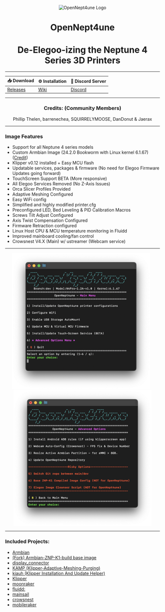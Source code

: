 <p align="center">
  <img src="pictures/OpenNept4une.png" width="350" alt="OpenNept4une Logo">
  <h1 align="center">OpenNept4une</h1>
  <h1 align="center">De-Elegoo-izing the Neptune 4 Series 3D Printers</h1>
</p>

---

<div align="center">

| 📥 Download | ⚙️ Installation | 💬 Discord Server |
|---------------------------------------------|---------------------------------------------|--------------------------------------------|
| [Releases](https://github.com/OpenNeptune3D/OpenNept4une/releases/) | [Wiki](https://github.com/OpenNeptune3D/OpenNept4une/wiki) | [Discord](https://discord.com/invite/X6kwchT6WM) |

</div>


---

<div align="center">
  
### Credits: (Community Members)  
Phillip Thelen, barrenechea, SQUIRRELYMOOSE, DanDonut & Jaerax

</div>

---
### Image Features
- Support for all Neptune 4 series models 
- Custom Armbian Image (24.2.0 Bookworm with Linux kernel 6.1.67) ([Credit](https://github.com/halfmanbear/Armbian-ZNP-K1-build))
- Klipper v0.12 installed + Easy MCU flash 
- Updatable services, packages & firmware (No need for Elegoo Firmware Updates going forward)
- TouchScreen Support BETA (More responsive)
- All Elegoo Services Removed (No Z-Axis Issues)
- Orca Slicer Profiles Provided
- Adaptive Meshing Configured
- Easy WiFi config
- Simplified and highly modified printer.cfg
- Preconfigured LED, Bed Leveling & PID Calibration Macros
- Screws Tilt Adjust Configured 
- Axis Twist Compensation Configured
- Firmware Retraction configured
- Linux Host CPU & MCU temperature monitoring in Fluidd
- Improved mainboard cooling/fan control
- Crowsnest V4.X (Main) w/ ustreamer (Webcam service)
  
---

<div style="text-align: center;">
  <img src="pictures/main-page.png" width="450" alt="OpenNept4une Main-Page" style="margin-right: 10px;">
  <img src="pictures/advanced-page.png" width="450" alt="OpenNept4une Advanced-Page">
</div>

---

### Included Projects: 
  - [Armbian](https://github.com/armbian/build)
  - [(Fork) Armbian-ZNP-K1-build base image](https://github.com/OpenNeptune3D/Armbian-ZNP-K1-build)
  - [display_connector](https://github.com/OpenNeptune3D/display_connector)
  - [KAMP (Klipper-Adaptive-Meshing-Purging)](https://github.com/kyleisah/Klipper-Adaptive-Meshing-Purging)
  - [kiauh (Klipper Installation And Update Helper)](https://github.com/dw-0/kiauh)
  - [Klipper](https://github.com/Klipper3d/klipper)
  - [moonraker](https://github.com/Arksine/moonraker)
  - [fluidd:](https://github.com/fluidd-core/fluidd)
  - [mainsail](https://github.com/mainsail-crew/mainsail)
  - [crowsnest](https://github.com/mainsail-crew/crowsnest)
  - [mobileraker](https://github.com/Clon1998/mobileraker)


